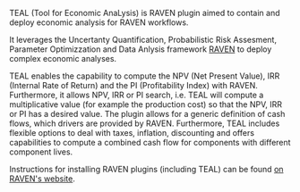 TEAL (Tool for Economic AnaLysis) is RAVEN plugin aimed to
contain and deploy economic analysis for RAVEN workflows.

It leverages the Uncertanty Quantification, Probabilistic Risk Assesment, 
Parameter Optimizzation and Data Anlysis framework  [RAVEN](https://github.com/idaholab/raven)
to deploy complex economic analyses.

TEAL enables the capability to compute the NPV (Net Present Value), 
IRR (Internal Rate of Return) and the PI (Profitability Index) with RAVEN. 
Furthermore, it allows NPV, IRR or PI search, i.e. TEAL will compute a 
multiplicative value (for example the production cost) so that the NPV, IRR or PI has 
a desired value. 
The plugin allows for a generic definition of cash flows, which 
drivers are provided by RAVEN. Furthermore, TEAL includes flexible options to
deal with taxes, inflation, discounting and offers  capabilities to compute
a combined cash flow for components with different component lives.

Instructions for installing RAVEN plugins (including TEAL) 
can be found [on RAVEN's website](https://github.com/idaholab/raven/wiki/Plugins).

